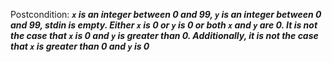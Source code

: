Postcondition: ***`x` is an integer between 0 and 99, `y` is an integer between 0 and 99, stdin is empty. Either `x` is 0 or `y` is 0 or both `x` and `y` are 0. It is not the case that `x` is 0 and `y` is greater than 0. Additionally, it is not the case that `x` is greater than 0 and `y` is 0***